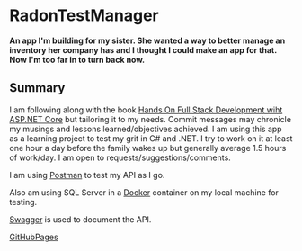 # RadonTestManager
<b> An app I'm building for my sister. She wanted a way to better manage an inventory her company has and I thought I could make an app for that. Now I'm too far in to turn back now. </b>

## Summary
I am following along with the book [Hands On Full Stack Development wiht ASP.NET Core](https://www.packtpub.com/web-development/hands-full-stack-web-development-aspnet-core "Packt Wesite") but tailoring it to my needs.
Commit messages may chronicle my musings and lessons learned/objectives achieved. I am using this app as a learning project to test my grit in C# and .NET. I try to work on it at least one hour a day before the family wakes up but generally average 1.5 hours of work/day. I am open to requests/suggestions/comments. 

I am using [Postman](https://www.getpostman.com/) to test my API as I go.

Also am using SQL Server in a [Docker](https://www.docker.com) container on my local machine for testing.

[Swagger](https://swagger.io) is used to document the API.

[GitHubPages](https://garyray-k.github.io)
